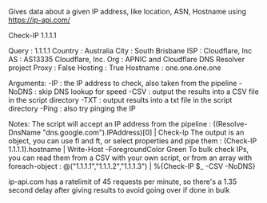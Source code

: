 Gives data about a given IP address, like location, ASN, Hostname using https://ip-api.com/

Check-IP 1.1.1.1

Query         : 1.1.1.1
Country       : Australia
City          : South Brisbane
ISP           : Cloudflare, Inc
AS            : AS13335 Cloudflare, Inc.
Org           : APNIC and Cloudflare DNS Resolver project
Proxy         : False
Hosting       : True
Hostname      : one.one.one.one

Arguments:
-IP : the IP address to check, also taken from the pipeline
-NoDNS : skip DNS lookup for speed
-CSV : output the results into a CSV file in the script directory
-TXT : output results into a txt file in the script directory
-Ping : also try pinging the IP

Notes:
The script will accept an IP address from the pipeline : ((Resolve-DnsName "dns.google.com").IPAddress)[0] | Check-Ip
The output is an object, you can use fl and ft, or select properties and pipe them : (Check-IP 1.1.1.1).hostname | Write-Host -ForegroundColor Green
To bulk check IPs, you can read them from a CSV with your own script, or from an array with foreach-object : @("1.1.1.1","1.1.1.2","1.1.1.3") | %{Check-IP $_ -CSV -NoDNS}

ip-api.com has a ratelimit of 45 requests per minute, so there's a 1.35 second delay after giving results to avoid going over if done in bulk
